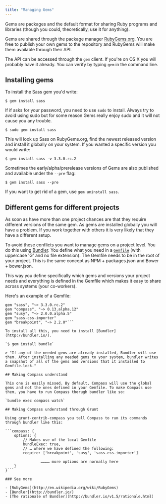 ```yaml
---
title: "Managing Gems"
---
```


Gems are packages and the default format for sharing Ruby programs and libraries (though you could, theoretically, use it for anything).

Gems are shared through the package manager [RubyGems.org](http://rubygems.org). You are free to publish your own gems to the repository and RubyGems will make them available through their API.

The API can be accessed through the `gem` client. If you're on OS X you will probably have it already. You can verify by typing `gem` in the command line.

## Installing gems

To install the Sass gem you'd write:

`$ gem install sass`

If if asks for your password, you need to use `sudo` to install. Always try to avoid using sudo but for some reason Gems really enjoy sudo and it will not cause you any trouble.

`$ sudo gem install sass`

This will look up Sass on RubyGems.org, find the newest released version and install it globally on your system. If you wanted a specific version you would write:

`$ gem install sass -v 3.3.0.rc.2`

Sometimes the early/alpha/prerelease versions of Gems are also published and available under the `--pre` flag:

`$ gem install sass --pre`

If you want to get rid of a gem, use `gem uninstall sass`.

## Different gems for different projects

As soon as have more than one project chances are that they require different versions of the same gem. As gems are installed globally you will have a problem. If you work together with others it is very likely that they have a different setup.

To avoid these conflicts you want to manage gems on a project level. You do this using [Bundler](http://bundler.io/). You define what you need in a [`Gemfile`](http://bundler.io/v1.3/gemfile.html) (with uppercase 'G' and no file extension). The Gemfile needs to be in the root of your project. This is the same concept as NPM + packages.json and Bower + bower.json.

This way you define specifically which gems and versions your project needs and everything is defined in the Gemfile which makes it easy to share across systems (your co-workers).

Here's an example of a Gemfile:

```source 'http://rubygems.org'
gem "sass", "~> 3.3.0.rc.2"
gem "compass", "~> 0.13.alpha.12"
gem "susy", "~> 2.0.0.alpha.5"
gem "sass-css-importer"
gem "breakpoint", "~> 2.2.0"```

To install all this, you need to install [Bundler](http://bundler.io/).

`$ gem install bundle`

> "If any of the needed gems are already installed, Bundler will use them. After installing any needed gems to your system, bundler writes a snapshot of all of the gems and versions that it installed to Gemfile.lock."

## Making Compass understand

This one is easily missed. By default, Compass will use the global gems and not the ones defined in your Gemfile. To make Compass use them, you have to run Compass thorugh bundler like so:

`bundle exec compass watch`

## Making Compass understand through Grunt

Using grunt-contrib-compass you tell Compass to run its commands through bundler like this:

```compass: {
    options: {
        // Makes use of the local Gemfile
        bundleExec: true,
        // … where we have defined the following:
        require: ['breakpoint', 'susy', 'sass-css-importer']

				………… more options are normally here
    }
}```

### See more

- [RubyGems](http://en.wikipedia.org/wiki/RubyGems)
- [Bundler](http://bundler.io/)
- [The rationale of Bundler](http://bundler.io/v1.5/rationale.html)
